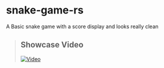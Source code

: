 # snake-game-rs

A Basic snake game with a score display and looks really clean

> ## Showcase Video
> [![Video](https://i9.ytimg.com/vi/_YpXT9lZCA8/mq2.jpg?sqp=CITmt5EG&rs=AOn4CLDLNSzZX3zWurfZhMiNGulTVS_mqA)](https://www.youtube.com/embed/_YpXT9lZCA8)
